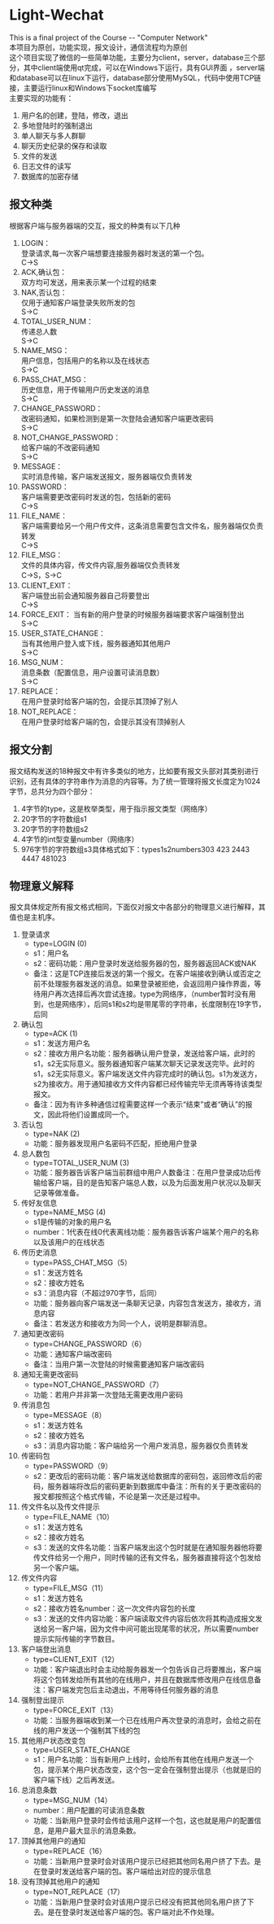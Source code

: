 # Light-Wechat
This is a final project of the Course -- "Computer Network"    
本项目为原创，功能实现，报文设计，通信流程均为原创  
这个项目实现了微信的一些简单功能，主要分为client，server，database三个部分，其中client端使用qt完成，可以在Windows下运行，具有GUI界面  ，server端和database可以在linux下运行，database部分使用MySQL，代码中使用TCP链接，主要运行linux和Windows下socket库编写  
主要实现的功能有：
1. 用户名的创建，登陆，修改，退出
2. 多地登陆时的强制退出
3. 单人聊天与多人群聊
4. 聊天历史纪录的保存和读取
5. 文件的发送
6. 日志文件的读写
7. 数据库的加密存储
## 报文种类
根据客户端与服务器端的交互，报文的种类有以下几种  
1. LOGIN：  
   登录请求,每一次客户端想要连接服务器时发送的第一个包。  
   C->S  
2. ACK,确认包：  
   双方均可发送，用来表示某一个过程的结束  
3. NAK,否认包：  
   仅用于通知客户端登录失败所发的包  
   S->C  
4. TOTAL_USER_NUM：  
   传递总人数  
   S->C  
5. NAME_MSG：  
   用户信息，包括用户的名称以及在线状态  
   S->C  
6. PASS_CHAT_MSG：  
   历史信息，用于传输用户历史发送的消息  
   S->C  
7. CHANGE_PASSWORD：  
   改密码通知，如果检测到是第一次登陆会通知客户端更改密码  
   S->C  
8. NOT_CHANGE_PASSWORD：  
   给客户端的不改密码通知  
   S->C  
9.  MESSAGE：  
    实时消息传输，客户端发送报文，服务器端仅负责转发  
10. PASSWORD：  
    客户端需要更改密码时发送的包，包括新的密码  
    C->S  
11. FILE_NAME：  
    客户端需要给另一个用户传文件，这条消息需要包含文件名，服务器端仅负责转发  
    C->S  
12. FILE_MSG：  
    文件的具体内容，传文件内容,服务器端仅负责转发  
    C->S，S->C  
13. CLIENT_EXIT：  
    客户端登出前会通知服务器自己将要登出  
    C->S  
14. FORCE_EXIT：
    当有新的用户登录的时候服务器端要求客户端强制登出  
    S->C  
15. USER_STATE_CHANGE：  
    当有其他用户登入或下线，服务器通知其他用户  
    S->C  
16. MSG_NUM：  
    消息条数（配置信息，用户设置可读消息数）  
    S->C  
17. REPLACE：  
    在用户登录时给客户端的包，会提示其顶掉了别人  
18. NOT_REPLACE：  
    在用户登录时给客户端的包，会提示其没有顶掉别人  
## 报文分割
报文结构发送的18种报文中有许多类似的地方，比如要有报文头部对其类别进行识别，还有具体的字符串作为消息的内容等。为了统一管理将报文长度定为1024字节，总共分为四个部分：
1. 4字节的type，这是枚举类型，用于指示报文类型（网络序）
2. 20字节的字符数组s1
3. 20字节的字符数组s2
4. 4字节的int型变量number（网络序）
5. 976字节的字符数组s3具体格式如下：types1s2numbers303 423 2443 4447    481023
## 物理意义解释
报文具体规定所有报文格式相同，下面仅对报文中各部分的物理意义进行解释，其值也是主机序。
1. 登录请求
   * type=LOGIN (0)
   * s1：用户名
   * s2：密码功能：用户登录时发送给服务器的包，服务器返回ACK或NAK
   * 备注：这是TCP连接后发送的第一个报文。在客户端接收到确认或否定之前不处理服务器发送的消息。如果登录被拒绝，会返回用户操作界面，等待用户再次选择后再次尝试连接。type为网络序，（number暂时没有用到，也是网络序），后同s1和s2均是带尾零的字符串，长度限制在19字节，后同
2. 确认包
   * type=ACK (1)
   * s1：发送方用户名
   * s2：接收方用户名功能：服务器确认用户登录，发送给客户端，此时的s1，s2无实际意义。服务器通知客户端某次聊天记录发送完毕。此时的s1，s2无实际意义。客户端发送文件内容完成时的确认包。s1为发送方，s2为接收方。用于通知接收方文件内容都已经传输完毕无须再等待该类型报文。
   * 备注：因为有许多种通信过程需要这样一个表示“结束”或者“确认”的报文，因此将他们设置成同一个。
3. 否认包
   * type=NAK (2)
   * 功能：服务器发现用户名密码不匹配，拒绝用户登录
4. 总人数包
   * type=TOTAL_USER_NUM (3)
   * 功能：服务器告诉客户端当前群组中用户人数备注：在用户登录成功后传输给客户端，目的是告知客户端总人数，以及为后面发用户状况以及聊天记录等做准备。
5. 传好友信息
   * type=NAME_MSG (4)
   * s1是传输的对象的用户名
   * number：1代表在线0代表离线功能：服务器告诉客户端某个用户的名称以及该用户的在线状态
6. 传历史消息
   * type=PASS_CHAT_MSG（5）
   * s1：发送方姓名
   * s2：接收方姓名
   * s3：消息内容（不超过970字节，后同）
   * 功能：服务器向客户端发送一条聊天记录，内容包含发送方，接收方，消息内容
   * 备注：若发送方和接收方为同一个人，说明是群聊消息。
7. 通知更改密码
   * type=CHANGE_PASSWORD（6）
   * 功能：通知客户端改密码
   * 备注：当用户第一次登陆的时候需要通知客户端改密码
8. 通知无需更改密码
   * type=NOT_CHANGE_PASSWORD（7）
   * 功能：若用户并非第一次登陆无需更改用户密码
9.  传消息包
    * type=MESSAGE（8）
    * s1：发送方姓名
    * s2：接收方姓名
    * s3：消息内容功能：客户端给另一个用户发消息，服务器仅负责转发
10. 传密码包
    * type=PASSWORD（9）
    * s2：更改后的密码功能：客户端发送给数据库的密码包，返回修改后的密码，服务器端将改后的密码更新到数据库中备注：所有的关于更改密码的报文都按照这个格式传输，不论是第一次还是过程中。
11. 传文件名以及传文件提示
    * type=FILE_NAME（10）
    * s1：发送方姓名
    * s2：接收方姓名
    * s3：发送的文件名功能：当客户端发出这个包时就是在通知服务器他将要传文件给另一个用户，同时传输的还有文件名，服务器直接将这个包发给另一个客户端。
12. 传文件内容
    * type=FILE_MSG（11）
    * s1：发送方姓名
    * s2：接收方姓名number：这一次文件内容包的长度
    * s3：发送的文件内容功能：客户端读取文件内容后依次将其构造成报文发送给另一客户端，因为文件中间可能出现尾零的状况，所以需要number提示实际传输的字节数目。
13. 客户端登出消息
    * type=CLIENT_EXIT（12）
    * 功能：客户端退出时会主动给服务器发一个包告诉自己将要推出，客户端将这个包转发给所有其他的在线用户，并且在数据库修改用户在线信息备注：客户端发完包后主动退出，不用等待任何服务器的消息
14. 强制登出提示
    * type=FORCE_EXIT（13）
    * 功能：当服务器端收到某一个已在线用户再次登录的消息时，会给之前在线的用户发送一个强制其下线的包
15. 其他用户状态改变包
    * type=USER_STATE_CHANGE
    * s1：用户名功能：当有新用户上线时，会给所有其他在线用户发送一个包，提示某个用户状态改变，这个包一定会在强制登出提示（也就是旧的客户端下线）之后再发送。
16. 总消息条数
    * type=MSG_NUM（14）
    * number：用户配置的可读消息条数
    * 功能：当新用户登录时会传给该用户这样一个包，这也就是用户的配置信息，是用户最大显示的消息条数。
17. 顶掉其他用户的通知
    * type=REPLACE（16）
    * 功能：当新用户登录时会对该用户提示已经把其他同名用户挤了下去。是在登录时发送给客户端的包。客户端给出对应的提示信息
18. 没有顶掉其他用户的通知
    * type=NOT_REPLACE（17）
    * 功能：当新用户登录时会对该用户提示已经没有把其他同名用户挤了下去。是在登录时发送给客户端的包。客户端对此不作处理。
